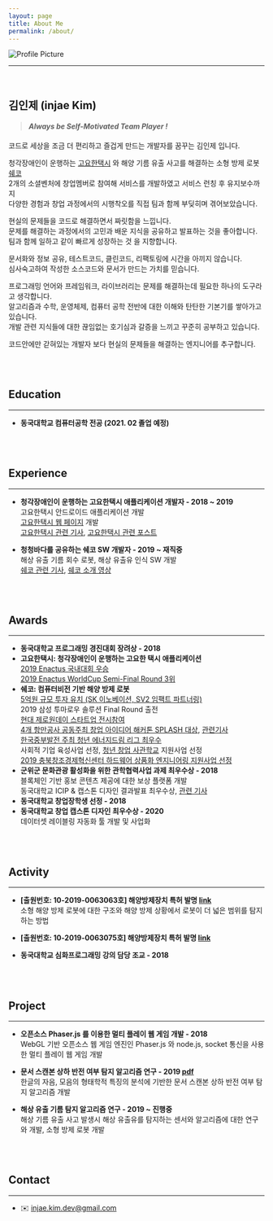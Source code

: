 ```yaml
---
layout: page
title: About Me
permalink: /about/
---
```


<img src="{{ site.baseurl }}/assets/profile.jpeg" title="Profile Picture" class="profile">

<br/>

---

<br/>

## 김인제 (injae Kim)

> #### *Always be Self-Motivated Team Player !*

코드로 세상을 조금 더 편리하고 즐겁게 만드는 개발자를 꿈꾸는 김인제 입니다.

청각장애인이 운행하는 [고요한택시](http://www.goyohantaxi.com/) 와 해양 기름 유출 사고를 해결하는 소형 방제 로봇 [쉐코](http://sheco.co)<br/>2개의 소셜벤처에 창업멤버로 참여해 서비스를 개발하였고 서비스 런칭 후 유지보수까지<br/>다양한 경험과 창업 과정에서의 시행착오를 직접 팀과 함께 부딪히며 겪어보았습니다.

현실의 문제들을 코드로 해결하면서 짜릿함을 느낍니다.<br/>
문제를 해결하는 과정에서의 고민과 배운 지식을 공유하고 발표하는 것을 좋아합니다.<br/>
팀과 함께 일하고 같이 빠르게 성장하는 것 을 지향합니다.

문서화와 정보 공유, 테스트코드, 클린코드, 리팩토링에 시간을 아끼지 않습니다.<br/>
심사숙고하여 작성한 소스코드와 문서가 만드는 가치를 믿습니다.

프로그래밍 언어와 프레임워크, 라이브러리는 문제를 해결하는데 필요한 하나의 도구라고 생각합니다.<br/>
알고리즘과 수학, 운영체제, 컴퓨터 공학 전반에 대한 이해와 탄탄한 기본기를 쌓아가고 있습니다.<br/>개발 관련 지식들에 대한 끊임없는 호기심과 갈증을 느끼고 꾸준히 공부하고 있습니다.


코드안에만 갇혀있는 개발자 보다 현실의 문제들을 해결하는 엔지니어를 추구합니다.

<br/>

<br/>

## Education

---

- **동국대학교 컴퓨터공학 전공 (2021. 02 졸업 예정)**

<br/>

<br/>

## Experience

---

- **청각장애인이 운행하는 고요한택시 애플리케이션 개발자 - 2018 ~ 2019**<br/>고요한택시 안드로이드 애플리케이션 개발<br/>
[고요한택시 웹 페이지](http://www.goyohantaxi.com/) 개발<br/>
[고요한택시 관련 기사](http://news1.kr/articles/?3786791), [고요한택시 관련 포스트](https://blog.naver.com/kead1/221677118935)
  
- **청청바다를 공유하는 쉐코 SW 개발자 - 2019 ~ 재직중**<br/>해상 유출 기름 회수 로봇, 해상 유출유 인식 SW 개발<br/>
[쉐코 관련 기사](https://www.yna.co.kr/view/AKR20190628149500065?input=1195m), [쉐코 소개 영상](https://www.youtube.com/watch?v=V6j5l5dnHDc)

<br/>

<br/>

## Awards

---

- **동국대학교 프로그래밍 경진대회 장려상 - 2018**
- **고요한택시: 청각장애인이 운행하는 고요한 택시 애플리케이션**<br/>
  [2019 Enactus 국내대회 우승](https://www.venturesquare.net/786727)<br/>
  [2019 Enactus WorldCup Semi-Final Round 3위](https://enactus.org/worldcup/results-2014/)
- **쉐코: 컴퓨터비전 기반 해양 방제 로봇**<br/>
[5억원 규모 투자 유치 (SK 이노베이션, SV2 임팩트 파트너링)](http://www.speconomy.com/news/newsview.php?ncode=1065579099270836)<br/>
  2019 삼성 투마로우 솔루션 Final Round 출전<br/>
  [현대 제로원데이 스타트업 전시참여](http://zer01neday.com/929/)<br/>
  [4개 항만공사 공동주최 창업 아이디어 해커톤 SPLASH 대상](https://injae-kim.github.io/assets/about_me/항만공사해커톤.jpg), [관련기사](http://ilyo.co.kr/?ac=article_view&entry_id=348400)<br/>
  [한국중부발전 주최 청년 에너지드림 리그 최우수](https://injae-kim.github.io/assets/about_me/중부발전에너지드림리그.jpg)<br/>
사회적 기업 육성사업 선정, [청년 창업 사관학교](https://www.venturesquare.net/794557) 지원사업 선정<br/>
  [2019 충북창조경제혁신센터 하드웨어 상품화 엔지니어링 지원사업 선정](https://www.youtube.com/watch?v=V6j5l5dnHDc)
- **군위군 문화관광 활성화을 위한 관학협력사업 과제 최우수상 - 2018**<br/>
  블록체인 기반 홍보 콘텐츠 제공에 대한 보상 플랫폼 개발<br/>
  동국대학교 ICIP & 캡스톤 디자인 결과발표 최우수상, [관련 기사](https://www.kyongbuk.co.kr/news/articleView.html?idxno=1049167)
- **동국대학교 창업장학생 선정 - 2018**
- **동국대학교 창업 캡스톤 디자인 최우수상 - 2020**<br/>
  데이터셋 레이블링 자동화 툴 개발 및 사업화

<br/>

<br/>

## Activity

---

- **[출원번호: 10-2019-0063063호] 해양방제장치 특허 발명 [link](https://doi.org/10.8080/1020190063063)**<br/>
  소형 해양 방제 로봇에 대한 구조와 해양 방제 상황에서 로봇이 더 넓은 범위를 탐지하는 방법

- **[출원번호: 10-2019-0063075호] 해양방제장치 특허 발명 [link](https://doi.org/10.8080/1020190063075)**

- **동국대학교 심화프로그래밍 강의 담당 조교 - 2018**

<br/>

<br/>

## Project

---

- **오픈소스 Phaser.js 를 이용한 멀티 플레이 웹 게임 개발 - 2018**<br/>
  WebGL 기반 오픈소스 웹 게임 엔진인 Phaser.js 와 node.js, socket 통신을 사용한 멀티 플레이 웹 게임 개발

- **문서 스캔본 상하 반전 여부 탐지 알고리즘 연구 - 2019 [pdf](https://injae-kim.github.io/assets/about_me/2019-2학기_개별연구_최종보고서.pdf)**<br/>
  한글의 자음, 모음의 형태학적 특징의 분석에 기반한 문서 스캔본 상하 반전 여부 탐지 알고리즘 개발

- **해상 유출 기름 탐지 알고리즘 연구 - 2019 ~ 진행중**<br/>
  해상 기름 유출 사고 발생시 해상 유출유를 탐지하는 센서와 알고리즘에 대한 연구와 개발, 소형 방제 로봇 개발

<br/>

<br/>

## Contact

---

- ✉️ injae.kim.dev@gmail.com

<br/>

<br/>

